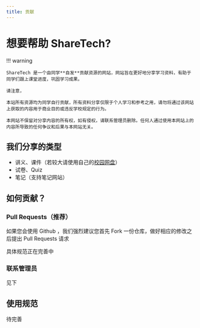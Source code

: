```yaml
---
title: 贡献
---
```


# 想要帮助 ShareTech?

!!! warning

    ShareTech 是一个由同学**自发**贡献资源的网站，网站旨在更好地分享学习资料，有助于同学们跟上课堂进度，巩固学习成果。

    请注意，

    本站所有资源均为同学自行贡献，所有资料分享仅限于个人学习和参考之用，请勿将通过该网站上获取的内容用于商业目的或违反学校规定的行为。

    本网站不保留对分享内容的所有权，如有侵权，请联系管理员删除。任何人通过使用本网站上的内容所导致的任何争议和后果与本网站无关。

## 我们分享的类型

- 讲义、课件（若较大请使用自己的[校园网盘](https://epan.shanghaitech.edu.cn/)）
- 试卷、Quiz
- 笔记（支持笔记网站）

## 如何贡献？

### Pull Requests（推荐）

如果您会使用 Github ，我们强烈建议您首先 Fork 一份仓库，做好相应的修改之后提出 Pull Requests 请求

具体规范正在完善中

### 联系管理员

见下

## 使用规范

待完善